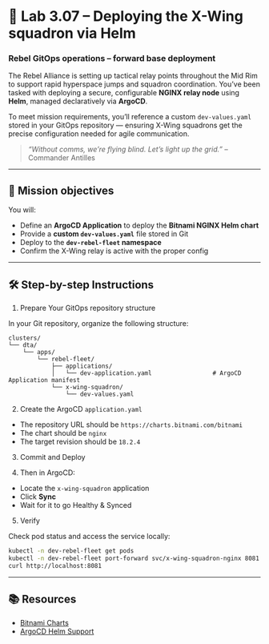 # 🧭 Lab 3.07 – Deploying the X-Wing squadron via Helm

### **Rebel GitOps operations – forward base deployment**

The Rebel Alliance is setting up tactical relay points throughout the Mid Rim to support rapid hyperspace jumps and squadron coordination. You’ve been tasked with deploying a secure, configurable **NGINX relay node** using **Helm**, managed declaratively via **ArgoCD**.

To meet mission requirements, you’ll reference a custom `dev-values.yaml` stored in your GitOps repository — ensuring X-Wing squadrons get the precise configuration needed for agile communication.

> _“Without comms, we’re flying blind. Let’s light up the grid.”_ – Commander Antilles

---

## 🎯 Mission objectives

You will:

- Define an **ArgoCD Application** to deploy the **Bitnami NGINX Helm chart**
- Provide a **custom `dev-values.yaml`** file stored in Git
- Deploy to the **`dev-rebel-fleet` namespace**
- Confirm the X-Wing relay is active with the proper config

---

## 🛠️ Step-by-step Instructions

1.  Prepare Your GitOps repository structure

In your Git repository, organize the following structure:

```
clusters/
└── dta/
    └── apps/
        └── rebel-fleet/
            ├── applications/
            │   └── dev-application.yaml                 # ArgoCD Application manifest
            └── x-wing-squadron/
                └── dev-values.yaml
```

2.  Create the ArgoCD `application.yaml`

- The repository URL should be `https://charts.bitnami.com/bitnami`
- The chart should be `nginx`
- The target revision should be `18.2.4`

3.  Commit and Deploy

4.  Then in ArgoCD:

- Locate the `x-wing-squadron` application
- Click **Sync**
- Wait for it to go Healthy & Synced

5.  Verify

Check pod status and access the service locally:

```bash
kubectl -n dev-rebel-fleet get pods
kubectl -n dev-rebel-fleet port-forward svc/x-wing-squadron-nginx 8081:8080
curl http://localhost:8081
```

---

## 📚 Resources

- [Bitnami Charts](https://charts.bitnami.com/)
- [ArgoCD Helm Support](https://argo-cd.readthedocs.io/en/stable/user-guide/helm/)
